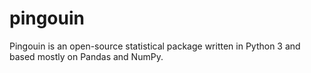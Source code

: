 # pingouin
Pingouin is an open-source statistical package written in Python 3 and based mostly on Pandas and NumPy. 
